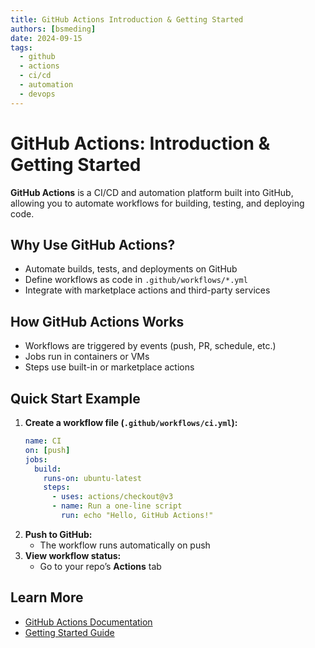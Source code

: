 ```yaml
---
title: GitHub Actions Introduction & Getting Started
authors: [bsmeding]
date: 2024-09-15
tags:
  - github
  - actions
  - ci/cd
  - automation
  - devops
---
```


# GitHub Actions: Introduction & Getting Started

**GitHub Actions** is a CI/CD and automation platform built into GitHub, allowing you to automate workflows for building, testing, and deploying code.

## Why Use GitHub Actions?
- Automate builds, tests, and deployments on GitHub
- Define workflows as code in `.github/workflows/*.yml`
- Integrate with marketplace actions and third-party services

## How GitHub Actions Works
- Workflows are triggered by events (push, PR, schedule, etc.)
- Jobs run in containers or VMs
- Steps use built-in or marketplace actions

## Quick Start Example
1. **Create a workflow file (`.github/workflows/ci.yml`):**
   ```yaml
   name: CI
   on: [push]
   jobs:
     build:
       runs-on: ubuntu-latest
       steps:
         - uses: actions/checkout@v3
         - name: Run a one-line script
           run: echo "Hello, GitHub Actions!"
   ```
2. **Push to GitHub:**
   - The workflow runs automatically on push
3. **View workflow status:**
   - Go to your repo’s **Actions** tab

## Learn More
- [GitHub Actions Documentation](https://docs.github.com/en/actions)
- [Getting Started Guide](https://docs.github.com/en/actions/quickstart) 